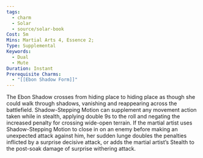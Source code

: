 ```yaml
---
tags:
  - charm
  - Solar
  - source/solar-book
Cost: 5m
Mins: Martial Arts 4, Essence 2;
Type: Supplemental
Keywords:
  - Dual
  - Mute
Duration: Instant
Prerequisite Charms:
  - "[[Ebon Shadow Form]]"
---
```

The Ebon Shadow crosses from hiding place to hiding place as though she could walk through shadows, vanishing and reappearing across the battlefield. Shadow-Stepping Motion can supplement any movement action taken while in stealth, applying double 9s to the roll and negating the increased penalty for crossing wide-open terrain. If the martial artist uses Shadow-Stepping Motion to close in on an enemy before making an unexpected attack against him, her sudden lunge doubles the penalties inflicted by a surprise decisive attack, or adds the martial artist’s Stealth to the post-soak damage of surprise withering attack.